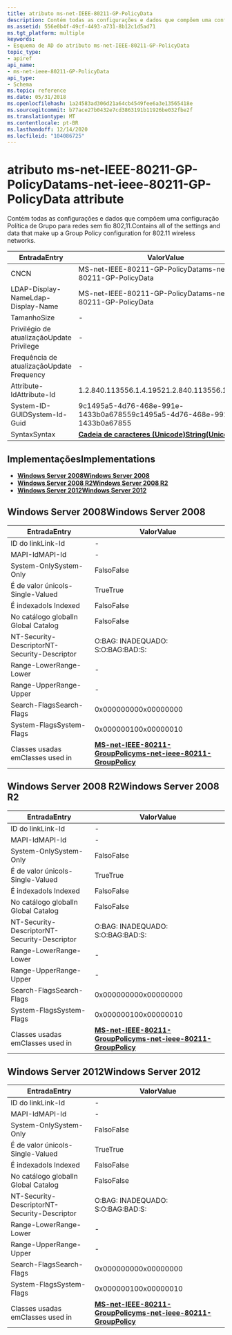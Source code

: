 ```yaml
---
title: atributo ms-net-IEEE-80211-GP-PolicyData
description: Contém todas as configurações e dados que compõem uma configuração Política de Grupo para redes sem fio 802,11.
ms.assetid: 556e0b4f-49cf-4493-a731-8b12c1d5ad71
ms.tgt_platform: multiple
keywords:
- Esquema de AD do atributo ms-net-IEEE-80211-GP-PolicyData
topic_type:
- apiref
api_name:
- ms-net-ieee-80211-GP-PolicyData
api_type:
- Schema
ms.topic: reference
ms.date: 05/31/2018
ms.openlocfilehash: 1a24583ad306d21a64cb4549fee6a3e13565418e
ms.sourcegitcommit: b77ace27b0432e7cd3863191b11926be032fbe2f
ms.translationtype: MT
ms.contentlocale: pt-BR
ms.lasthandoff: 12/14/2020
ms.locfileid: "104086725"
---
```

# <a name="ms-net-ieee-80211-gp-policydata-attribute"></a><span data-ttu-id="e0e5f-104">atributo ms-net-IEEE-80211-GP-PolicyData</span><span class="sxs-lookup"><span data-stu-id="e0e5f-104">ms-net-ieee-80211-GP-PolicyData attribute</span></span>

<span data-ttu-id="e0e5f-105">Contém todas as configurações e dados que compõem uma configuração Política de Grupo para redes sem fio 802,11.</span><span class="sxs-lookup"><span data-stu-id="e0e5f-105">Contains all of the settings and data that make up a Group Policy configuration for 802.11 wireless networks.</span></span>



| <span data-ttu-id="e0e5f-106">Entrada</span><span class="sxs-lookup"><span data-stu-id="e0e5f-106">Entry</span></span> | <span data-ttu-id="e0e5f-107">Valor</span><span class="sxs-lookup"><span data-stu-id="e0e5f-107">Value</span></span> |
|-------------------|---------------------------------------------|
| <span data-ttu-id="e0e5f-108">CN</span><span class="sxs-lookup"><span data-stu-id="e0e5f-108">CN</span></span>                | <span data-ttu-id="e0e5f-109">MS-net-IEEE-80211-GP-PolicyData</span><span class="sxs-lookup"><span data-stu-id="e0e5f-109">ms-net-ieee-80211-GP-PolicyData</span></span>             |
| <span data-ttu-id="e0e5f-110">LDAP-Display-Name</span><span class="sxs-lookup"><span data-stu-id="e0e5f-110">Ldap-Display-Name</span></span> | <span data-ttu-id="e0e5f-111">MS-net-IEEE-80211-GP-PolicyData</span><span class="sxs-lookup"><span data-stu-id="e0e5f-111">ms-net-ieee-80211-GP-PolicyData</span></span>             |
| <span data-ttu-id="e0e5f-112">Tamanho</span><span class="sxs-lookup"><span data-stu-id="e0e5f-112">Size</span></span>              | \-                                          |
| <span data-ttu-id="e0e5f-113">Privilégio de atualização</span><span class="sxs-lookup"><span data-stu-id="e0e5f-113">Update Privilege</span></span>  | \-                                          |
| <span data-ttu-id="e0e5f-114">Frequência de atualização</span><span class="sxs-lookup"><span data-stu-id="e0e5f-114">Update Frequency</span></span>  | \-                                          |
| <span data-ttu-id="e0e5f-115">Attribute-Id</span><span class="sxs-lookup"><span data-stu-id="e0e5f-115">Attribute-Id</span></span>      | <span data-ttu-id="e0e5f-116">1.2.840.113556.1.4.1952</span><span class="sxs-lookup"><span data-stu-id="e0e5f-116">1.2.840.113556.1.4.1952</span></span>                     |
| <span data-ttu-id="e0e5f-117">System-ID-GUID</span><span class="sxs-lookup"><span data-stu-id="e0e5f-117">System-Id-Guid</span></span>    | <span data-ttu-id="e0e5f-118">9c1495a5-4d76-468e-991e-1433b0a67855</span><span class="sxs-lookup"><span data-stu-id="e0e5f-118">9c1495a5-4d76-468e-991e-1433b0a67855</span></span>        |
| <span data-ttu-id="e0e5f-119">Syntax</span><span class="sxs-lookup"><span data-stu-id="e0e5f-119">Syntax</span></span>            | [<span data-ttu-id="e0e5f-120">**Cadeia de caracteres (Unicode)**</span><span class="sxs-lookup"><span data-stu-id="e0e5f-120">**String(Unicode)**</span></span>](s-string-unicode.md) |



## <a name="implementations"></a><span data-ttu-id="e0e5f-121">Implementações</span><span class="sxs-lookup"><span data-stu-id="e0e5f-121">Implementations</span></span>

-   [<span data-ttu-id="e0e5f-122">**Windows Server 2008**</span><span class="sxs-lookup"><span data-stu-id="e0e5f-122">**Windows Server 2008**</span></span>](#windows-server-2008)
-   [<span data-ttu-id="e0e5f-123">**Windows Server 2008 R2**</span><span class="sxs-lookup"><span data-stu-id="e0e5f-123">**Windows Server 2008 R2**</span></span>](#windows-server-2008-r2)
-   [<span data-ttu-id="e0e5f-124">**Windows Server 2012**</span><span class="sxs-lookup"><span data-stu-id="e0e5f-124">**Windows Server 2012**</span></span>](#windows-server-2012)

## <a name="windows-server-2008"></a><span data-ttu-id="e0e5f-125">Windows Server 2008</span><span class="sxs-lookup"><span data-stu-id="e0e5f-125">Windows Server 2008</span></span>



| <span data-ttu-id="e0e5f-126">Entrada</span><span class="sxs-lookup"><span data-stu-id="e0e5f-126">Entry</span></span> | <span data-ttu-id="e0e5f-127">Valor</span><span class="sxs-lookup"><span data-stu-id="e0e5f-127">Value</span></span> |
|------------------------|-------------------------------------------------------------------------------------|
| <span data-ttu-id="e0e5f-128">ID do link</span><span class="sxs-lookup"><span data-stu-id="e0e5f-128">Link-Id</span></span>                | \-                                                                                  |
| <span data-ttu-id="e0e5f-129">MAPI-Id</span><span class="sxs-lookup"><span data-stu-id="e0e5f-129">MAPI-Id</span></span>                | \-                                                                                  |
| <span data-ttu-id="e0e5f-130">System-Only</span><span class="sxs-lookup"><span data-stu-id="e0e5f-130">System-Only</span></span>            | <span data-ttu-id="e0e5f-131">Falso</span><span class="sxs-lookup"><span data-stu-id="e0e5f-131">False</span></span>                                                                               |
| <span data-ttu-id="e0e5f-132">É de valor único</span><span class="sxs-lookup"><span data-stu-id="e0e5f-132">Is-Single-Valued</span></span>       | <span data-ttu-id="e0e5f-133">True</span><span class="sxs-lookup"><span data-stu-id="e0e5f-133">True</span></span>                                                                                |
| <span data-ttu-id="e0e5f-134">É indexado</span><span class="sxs-lookup"><span data-stu-id="e0e5f-134">Is Indexed</span></span>             | <span data-ttu-id="e0e5f-135">Falso</span><span class="sxs-lookup"><span data-stu-id="e0e5f-135">False</span></span>                                                                               |
| <span data-ttu-id="e0e5f-136">No catálogo global</span><span class="sxs-lookup"><span data-stu-id="e0e5f-136">In Global Catalog</span></span>      | <span data-ttu-id="e0e5f-137">Falso</span><span class="sxs-lookup"><span data-stu-id="e0e5f-137">False</span></span>                                                                               |
| <span data-ttu-id="e0e5f-138">NT-Security-Descriptor</span><span class="sxs-lookup"><span data-stu-id="e0e5f-138">NT-Security-Descriptor</span></span> | <span data-ttu-id="e0e5f-139">O:BAG: INADEQUADO: S:</span><span class="sxs-lookup"><span data-stu-id="e0e5f-139">O:BAG:BAD:S:</span></span>                                                                        |
| <span data-ttu-id="e0e5f-140">Range-Lower</span><span class="sxs-lookup"><span data-stu-id="e0e5f-140">Range-Lower</span></span>            | \-                                                                                  |
| <span data-ttu-id="e0e5f-141">Range-Upper</span><span class="sxs-lookup"><span data-stu-id="e0e5f-141">Range-Upper</span></span>            | \-                                                                                  |
| <span data-ttu-id="e0e5f-142">Search-Flags</span><span class="sxs-lookup"><span data-stu-id="e0e5f-142">Search-Flags</span></span>           | <span data-ttu-id="e0e5f-143">0x00000000</span><span class="sxs-lookup"><span data-stu-id="e0e5f-143">0x00000000</span></span>                                                                          |
| <span data-ttu-id="e0e5f-144">System-Flags</span><span class="sxs-lookup"><span data-stu-id="e0e5f-144">System-Flags</span></span>           | <span data-ttu-id="e0e5f-145">0x00000010</span><span class="sxs-lookup"><span data-stu-id="e0e5f-145">0x00000010</span></span>                                                                          |
| <span data-ttu-id="e0e5f-146">Classes usadas em</span><span class="sxs-lookup"><span data-stu-id="e0e5f-146">Classes used in</span></span>        | [<span data-ttu-id="e0e5f-147">**MS-net-IEEE-80211-GroupPolicy**</span><span class="sxs-lookup"><span data-stu-id="e0e5f-147">**ms-net-ieee-80211-GroupPolicy**</span></span>](c-ms-net-ieee-80211-grouppolicy.md)<br/> |



## <a name="windows-server-2008-r2"></a><span data-ttu-id="e0e5f-148">Windows Server 2008 R2</span><span class="sxs-lookup"><span data-stu-id="e0e5f-148">Windows Server 2008 R2</span></span>



| <span data-ttu-id="e0e5f-149">Entrada</span><span class="sxs-lookup"><span data-stu-id="e0e5f-149">Entry</span></span> | <span data-ttu-id="e0e5f-150">Valor</span><span class="sxs-lookup"><span data-stu-id="e0e5f-150">Value</span></span> |
|------------------------|-------------------------------------------------------------------------------------|
| <span data-ttu-id="e0e5f-151">ID do link</span><span class="sxs-lookup"><span data-stu-id="e0e5f-151">Link-Id</span></span>                | \-                                                                                  |
| <span data-ttu-id="e0e5f-152">MAPI-Id</span><span class="sxs-lookup"><span data-stu-id="e0e5f-152">MAPI-Id</span></span>                | \-                                                                                  |
| <span data-ttu-id="e0e5f-153">System-Only</span><span class="sxs-lookup"><span data-stu-id="e0e5f-153">System-Only</span></span>            | <span data-ttu-id="e0e5f-154">Falso</span><span class="sxs-lookup"><span data-stu-id="e0e5f-154">False</span></span>                                                                               |
| <span data-ttu-id="e0e5f-155">É de valor único</span><span class="sxs-lookup"><span data-stu-id="e0e5f-155">Is-Single-Valued</span></span>       | <span data-ttu-id="e0e5f-156">True</span><span class="sxs-lookup"><span data-stu-id="e0e5f-156">True</span></span>                                                                                |
| <span data-ttu-id="e0e5f-157">É indexado</span><span class="sxs-lookup"><span data-stu-id="e0e5f-157">Is Indexed</span></span>             | <span data-ttu-id="e0e5f-158">Falso</span><span class="sxs-lookup"><span data-stu-id="e0e5f-158">False</span></span>                                                                               |
| <span data-ttu-id="e0e5f-159">No catálogo global</span><span class="sxs-lookup"><span data-stu-id="e0e5f-159">In Global Catalog</span></span>      | <span data-ttu-id="e0e5f-160">Falso</span><span class="sxs-lookup"><span data-stu-id="e0e5f-160">False</span></span>                                                                               |
| <span data-ttu-id="e0e5f-161">NT-Security-Descriptor</span><span class="sxs-lookup"><span data-stu-id="e0e5f-161">NT-Security-Descriptor</span></span> | <span data-ttu-id="e0e5f-162">O:BAG: INADEQUADO: S:</span><span class="sxs-lookup"><span data-stu-id="e0e5f-162">O:BAG:BAD:S:</span></span>                                                                        |
| <span data-ttu-id="e0e5f-163">Range-Lower</span><span class="sxs-lookup"><span data-stu-id="e0e5f-163">Range-Lower</span></span>            | \-                                                                                  |
| <span data-ttu-id="e0e5f-164">Range-Upper</span><span class="sxs-lookup"><span data-stu-id="e0e5f-164">Range-Upper</span></span>            | \-                                                                                  |
| <span data-ttu-id="e0e5f-165">Search-Flags</span><span class="sxs-lookup"><span data-stu-id="e0e5f-165">Search-Flags</span></span>           | <span data-ttu-id="e0e5f-166">0x00000000</span><span class="sxs-lookup"><span data-stu-id="e0e5f-166">0x00000000</span></span>                                                                          |
| <span data-ttu-id="e0e5f-167">System-Flags</span><span class="sxs-lookup"><span data-stu-id="e0e5f-167">System-Flags</span></span>           | <span data-ttu-id="e0e5f-168">0x00000010</span><span class="sxs-lookup"><span data-stu-id="e0e5f-168">0x00000010</span></span>                                                                          |
| <span data-ttu-id="e0e5f-169">Classes usadas em</span><span class="sxs-lookup"><span data-stu-id="e0e5f-169">Classes used in</span></span>        | [<span data-ttu-id="e0e5f-170">**MS-net-IEEE-80211-GroupPolicy**</span><span class="sxs-lookup"><span data-stu-id="e0e5f-170">**ms-net-ieee-80211-GroupPolicy**</span></span>](c-ms-net-ieee-80211-grouppolicy.md)<br/> |



## <a name="windows-server-2012"></a><span data-ttu-id="e0e5f-171">Windows Server 2012</span><span class="sxs-lookup"><span data-stu-id="e0e5f-171">Windows Server 2012</span></span>



| <span data-ttu-id="e0e5f-172">Entrada</span><span class="sxs-lookup"><span data-stu-id="e0e5f-172">Entry</span></span> | <span data-ttu-id="e0e5f-173">Valor</span><span class="sxs-lookup"><span data-stu-id="e0e5f-173">Value</span></span> |
|------------------------|-------------------------------------------------------------------------------------|
| <span data-ttu-id="e0e5f-174">ID do link</span><span class="sxs-lookup"><span data-stu-id="e0e5f-174">Link-Id</span></span>                | \-                                                                                  |
| <span data-ttu-id="e0e5f-175">MAPI-Id</span><span class="sxs-lookup"><span data-stu-id="e0e5f-175">MAPI-Id</span></span>                | \-                                                                                  |
| <span data-ttu-id="e0e5f-176">System-Only</span><span class="sxs-lookup"><span data-stu-id="e0e5f-176">System-Only</span></span>            | <span data-ttu-id="e0e5f-177">Falso</span><span class="sxs-lookup"><span data-stu-id="e0e5f-177">False</span></span>                                                                               |
| <span data-ttu-id="e0e5f-178">É de valor único</span><span class="sxs-lookup"><span data-stu-id="e0e5f-178">Is-Single-Valued</span></span>       | <span data-ttu-id="e0e5f-179">True</span><span class="sxs-lookup"><span data-stu-id="e0e5f-179">True</span></span>                                                                                |
| <span data-ttu-id="e0e5f-180">É indexado</span><span class="sxs-lookup"><span data-stu-id="e0e5f-180">Is Indexed</span></span>             | <span data-ttu-id="e0e5f-181">Falso</span><span class="sxs-lookup"><span data-stu-id="e0e5f-181">False</span></span>                                                                               |
| <span data-ttu-id="e0e5f-182">No catálogo global</span><span class="sxs-lookup"><span data-stu-id="e0e5f-182">In Global Catalog</span></span>      | <span data-ttu-id="e0e5f-183">Falso</span><span class="sxs-lookup"><span data-stu-id="e0e5f-183">False</span></span>                                                                               |
| <span data-ttu-id="e0e5f-184">NT-Security-Descriptor</span><span class="sxs-lookup"><span data-stu-id="e0e5f-184">NT-Security-Descriptor</span></span> | <span data-ttu-id="e0e5f-185">O:BAG: INADEQUADO: S:</span><span class="sxs-lookup"><span data-stu-id="e0e5f-185">O:BAG:BAD:S:</span></span>                                                                        |
| <span data-ttu-id="e0e5f-186">Range-Lower</span><span class="sxs-lookup"><span data-stu-id="e0e5f-186">Range-Lower</span></span>            | \-                                                                                  |
| <span data-ttu-id="e0e5f-187">Range-Upper</span><span class="sxs-lookup"><span data-stu-id="e0e5f-187">Range-Upper</span></span>            | \-                                                                                  |
| <span data-ttu-id="e0e5f-188">Search-Flags</span><span class="sxs-lookup"><span data-stu-id="e0e5f-188">Search-Flags</span></span>           | <span data-ttu-id="e0e5f-189">0x00000000</span><span class="sxs-lookup"><span data-stu-id="e0e5f-189">0x00000000</span></span>                                                                          |
| <span data-ttu-id="e0e5f-190">System-Flags</span><span class="sxs-lookup"><span data-stu-id="e0e5f-190">System-Flags</span></span>           | <span data-ttu-id="e0e5f-191">0x00000010</span><span class="sxs-lookup"><span data-stu-id="e0e5f-191">0x00000010</span></span>                                                                          |
| <span data-ttu-id="e0e5f-192">Classes usadas em</span><span class="sxs-lookup"><span data-stu-id="e0e5f-192">Classes used in</span></span>        | [<span data-ttu-id="e0e5f-193">**MS-net-IEEE-80211-GroupPolicy**</span><span class="sxs-lookup"><span data-stu-id="e0e5f-193">**ms-net-ieee-80211-GroupPolicy**</span></span>](c-ms-net-ieee-80211-grouppolicy.md)<br/> |



 

 





